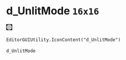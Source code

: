 # d_UnlitMode `16x16`
<img src="/img/d_UnlitMode.png" width=16 height=16>

``` CSharp
EditorGUIUtility.IconContent("d_UnlitMode")
```
```
d_UnlitMode
```
